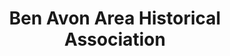 ---
layout: repo
title: "Ben Avon Area Historical Association"
id: 14644
permalink: repos/14644/
---